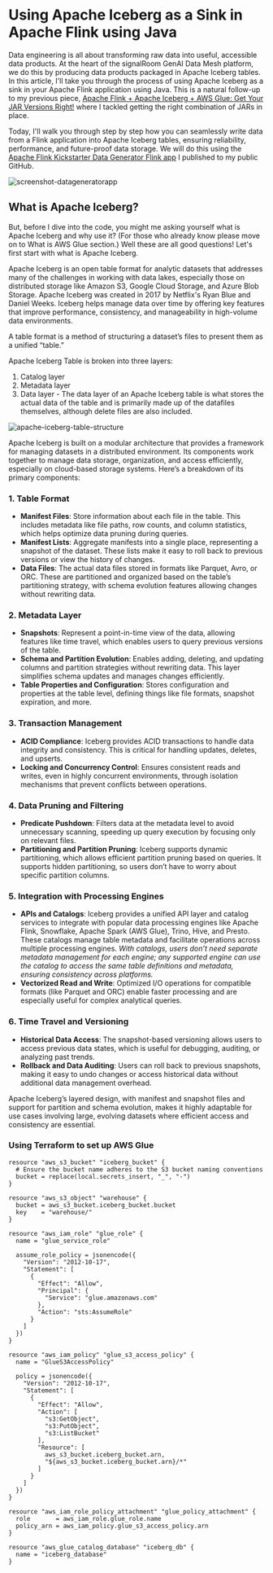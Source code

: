 # Using Apache Iceberg as a Sink in Apache Flink using Java
Data engineering is all about transforming raw data into useful, accessible data products. At the heart of the signalRoom GenAI Data Mesh platform, we do this by producing data products packaged in Apache Iceberg tables.  In this article, I'll take you through the process of using Apache Iceberg as a sink in your Apache Flink application using Java. This is a natural follow-up to my previous piece, [Apache Flink + Apache Iceberg + AWS Glue: Get Your JAR Versions Right!](https://thej3.com/apache-flink-apache-iceberg-aws-glue-get-your-jar-versions-right-805041abef11) where I tackled getting the right combination of JARs in place.

Today, I'll walk you through step by step how you can seamlessly write data from a Flink application into Apache Iceberg tables, ensuring reliability, performance, and future-proof data storage. We will do this using the [Apache Flink Kickstarter Data Generator Flink app](https://github.com/j3-signalroom/apache_flink-kickstarter/blob/main/java/app/src/main/java/kickstarter/DataGeneratorApp.java) I published to my public GitHub.

![screenshot-datageneratorapp](images/screenshot-datageneratorapp.png)

## What is Apache Iceberg?
But, before I dive into the code, you might me asking yourself what is Apache Iceberg and why use it?  (For those who already know please move on to What is AWS Glue section.)  Well these are all good questions!  Let's first start with what is Apache Iceberg.  

Apache Iceberg is an open table format for analytic datasets that addresses many of the challenges in working with data lakes, especially those on distributed storage like Amazon S3, Google Cloud Storage, and Azure Blob Storage. Apache Iceberg was created in 2017 by Netflix's Ryan Blue and Daniel Weeks.  Iceberg helps manage data over time by offering key features that improve performance, consistency, and manageability in high-volume data environments.

A table format is a method of structuring a dataset’s files to present them as a unified “table.”

Apache Iceberg Table is broken into three layers:
1. Catalog layer
2. Metadata layer
3. Data layer - The data layer of an Apache Iceberg table is what stores the actual data of the table and is primarily made up of the datafiles themselves, although delete files are also included.

![apache-iceberg-table-structure](images/apache-iceberg-table-structure.png)

Apache Iceberg is built on a modular architecture that provides a framework for managing datasets in a distributed environment. Its components work together to manage data storage, organization, and access efficiently, especially on cloud-based storage systems. Here’s a breakdown of its primary components:

### 1. **Table Format**
   - **Manifest Files**: Store information about each file in the table. This includes metadata like file paths, row counts, and column statistics, which helps optimize data pruning during queries.
   - **Manifest Lists**: Aggregate manifests into a single place, representing a snapshot of the dataset. These lists make it easy to roll back to previous versions or view the history of changes.
   - **Data Files**: The actual data files stored in formats like Parquet, Avro, or ORC. These are partitioned and organized based on the table’s partitioning strategy, with schema evolution features allowing changes without rewriting data.

### 2. **Metadata Layer**
   - **Snapshots**: Represent a point-in-time view of the data, allowing features like time travel, which enables users to query previous versions of the table.
   - **Schema and Partition Evolution**: Enables adding, deleting, and updating columns and partition strategies without rewriting data. This layer simplifies schema updates and manages changes efficiently.
   - **Table Properties and Configuration**: Stores configuration and properties at the table level, defining things like file formats, snapshot expiration, and more.

### 3. **Transaction Management**
   - **ACID Compliance**: Iceberg provides ACID transactions to handle data integrity and consistency. This is critical for handling updates, deletes, and upserts.
   - **Locking and Concurrency Control**: Ensures consistent reads and writes, even in highly concurrent environments, through isolation mechanisms that prevent conflicts between operations.

### 4. **Data Pruning and Filtering**
   - **Predicate Pushdown**: Filters data at the metadata level to avoid unnecessary scanning, speeding up query execution by focusing only on relevant files.
   - **Partitioning and Partition Pruning**: Iceberg supports dynamic partitioning, which allows efficient partition pruning based on queries. It supports hidden partitioning, so users don’t have to worry about specific partition columns.

### 5. **Integration with Processing Engines**
   - **APIs and Catalogs**: Iceberg provides a unified API layer and catalog services to integrate with popular data processing engines like Apache Flink, Snowflake, Apache Spark (AWS Glue), Trino, Hive, and Presto. These catalogs manage table metadata and facilitate operations across multiple processing engines.  _With catalogs, users don’t need separate metadata management for each engine; any supported engine can use the catalog to access the same table definitions and metadata, ensuring consistency across platforms._
   - **Vectorized Read and Write**: Optimized I/O operations for compatible formats (like Parquet and ORC) enable faster processing and are especially useful for complex analytical queries.

### 6. **Time Travel and Versioning**
   - **Historical Data Access**: The snapshot-based versioning allows users to access previous data states, which is useful for debugging, auditing, or analyzing past trends.
   - **Rollback and Data Auditing**: Users can roll back to previous snapshots, making it easy to undo changes or access historical data without additional data management overhead.

Apache Iceberg’s layered design, with manifest and snapshot files and support for partition and schema evolution, makes it highly adaptable for use cases involving large, evolving datasets where efficient access and consistency are essential.

### Using Terraform to set up AWS Glue
```hcl
resource "aws_s3_bucket" "iceberg_bucket" {
  # Ensure the bucket name adheres to the S3 bucket naming conventions
  bucket = replace(local.secrets_insert, "_", "-")
}

resource "aws_s3_object" "warehouse" {
  bucket = aws_s3_bucket.iceberg_bucket.bucket
  key    = "warehouse/"
}

resource "aws_iam_role" "glue_role" {
  name = "glue_service_role"

  assume_role_policy = jsonencode({
    "Version": "2012-10-17",
    "Statement": [
      {
        "Effect": "Allow",
        "Principal": {
          "Service": "glue.amazonaws.com"
        },
        "Action": "sts:AssumeRole"
      }
    ]
  })
}

resource "aws_iam_policy" "glue_s3_access_policy" {
  name = "GlueS3AccessPolicy"

  policy = jsonencode({
    "Version": "2012-10-17",
    "Statement": [
      {
        "Effect": "Allow",
        "Action": [
          "s3:GetObject",
          "s3:PutObject",
          "s3:ListBucket"
        ],
        "Resource": [
          aws_s3_bucket.iceberg_bucket.arn,
          "${aws_s3_bucket.iceberg_bucket.arn}/*"
        ]
      }
    ]
  })
}

resource "aws_iam_role_policy_attachment" "glue_policy_attachment" {
  role       = aws_iam_role.glue_role.name
  policy_arn = aws_iam_policy.glue_s3_access_policy.arn
}

resource "aws_glue_catalog_database" "iceberg_db" {
  name = "iceberg_database"
}
```
